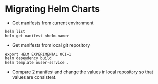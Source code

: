 # Migrating Helm Charts
* Get manifests from current environment
```
helm list
helm get manifest <helm-name>
```
* Get manifests from local git repository
```
export HELM_EXPERIMENTAL_OCI=1
helm dependency build
helm template ouser-service .
```
* Compare 2 manifest and change the values in local repository so that values are consistent.